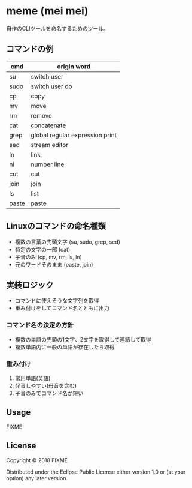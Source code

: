# meme (mei mei)

自作のCLIツールを命名するためのツール。

## コマンドの例

| cmd   | origin word                      |
|-------|----------------------------------|
| su    | switch user                      |
| sudo  | switch user do                   |
| cp    | copy                             |
| mv    | move                             |
| rm    | remove                           |
| cat   | concatenate                      |
| grep  | global regular expression print  |
| sed   | stream editor                    |
| ln    | link                             |
| nl    | number line                      |
| cut   | cut                              |
| join  | join                             |
| ls    | list                             |
| paste | paste                            |

## Linuxのコマンドの命名種類

- 複数の言葉の先頭文字 (su, sudo, grep, sed)
- 特定の文字の一部 (cat)
- 子音のみ (cp, mv, rm, ls, ln)
- 元のワードそのまま (paste, join)

## 実装ロジック

- コマンドに使えそうな文字列を取得
- 重み付けをしてコマンド名とともに出力

### コマンド名の決定の方針

- 複数の単語の先頭の1文字、2文字を取得して連結して取得
- 複数単語内に一般の単語が存在したら取得

### 重み付け

1. 常用単語(英語)
1. 発音しやすい(母音を含む)
1. 子音のみでコマンド名が短い

## Usage

FIXME

## License

Copyright © 2018 FIXME

Distributed under the Eclipse Public License either version 1.0 or (at
your option) any later version.
